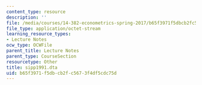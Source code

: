 ```yaml
---
content_type: resource
description: ''
file: /media/courses/14-382-econometrics-spring-2017/b65f3971f5dbcb2fc5673f4df5cdc75d_sipp1991.dta
file_type: application/octet-stream
learning_resource_types:
- Lecture Notes
ocw_type: OCWFile
parent_title: Lecture Notes
parent_type: CourseSection
resourcetype: Other
title: sipp1991.dta
uid: b65f3971-f5db-cb2f-c567-3f4df5cdc75d
---
```

